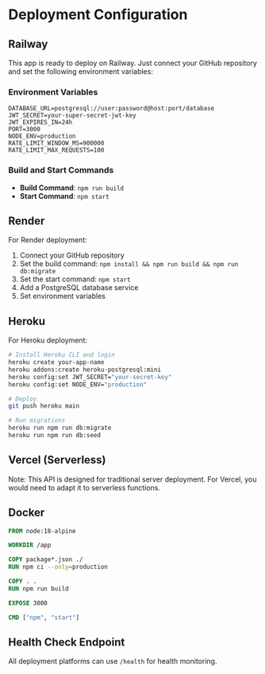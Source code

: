 # Deployment Configuration

## Railway

This app is ready to deploy on Railway. Just connect your GitHub repository and set the following environment variables:

### Environment Variables

```
DATABASE_URL=postgresql://user:password@host:port/database
JWT_SECRET=your-super-secret-jwt-key
JWT_EXPIRES_IN=24h
PORT=3000
NODE_ENV=production
RATE_LIMIT_WINDOW_MS=900000
RATE_LIMIT_MAX_REQUESTS=100
```

### Build and Start Commands

- **Build Command**: `npm run build`
- **Start Command**: `npm start`

## Render

For Render deployment:

1. Connect your GitHub repository
2. Set the build command: `npm install && npm run build && npm run db:migrate`
3. Set the start command: `npm start`
4. Add a PostgreSQL database service
5. Set environment variables

## Heroku

For Heroku deployment:

```bash
# Install Heroku CLI and login
heroku create your-app-name
heroku addons:create heroku-postgresql:mini
heroku config:set JWT_SECRET="your-secret-key"
heroku config:set NODE_ENV="production"

# Deploy
git push heroku main

# Run migrations
heroku run npm run db:migrate
heroku run npm run db:seed
```

## Vercel (Serverless)

Note: This API is designed for traditional server deployment. For Vercel, you would need to adapt it to serverless functions.

## Docker

```dockerfile
FROM node:18-alpine

WORKDIR /app

COPY package*.json ./
RUN npm ci --only=production

COPY . .
RUN npm run build

EXPOSE 3000

CMD ["npm", "start"]
```

## Health Check Endpoint

All deployment platforms can use `/health` for health monitoring.
